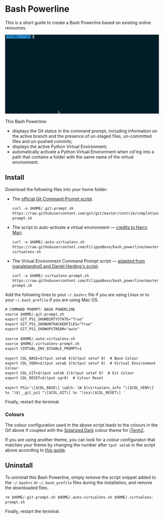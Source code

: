 # Bash Powerline

This is a short guide to create a Bash Powerline based on existing online resources.

![demo](demo.gif)

This Bash Powerline:

- displays the Git status in the command prompt, including information on the active branch and the presence of un-staged files, un-committed files and un-pushed commits;
- displays the active Python Virtual Environment;
- automatically activate a Python Virtual Environment when cd'ing into a path that contains a folder with the same name of the virtual environment.

## Install

Download the following files into your home folder:

- The [official Git Command Prompt script](https://github.com/git/git/blob/master/contrib/completion/git-prompt.sh).

  ```shell
  curl -o $HOME/.git-prompt.sh https://raw.githubusercontent.com/git/git/master/contrib/completion/git-prompt.sh
  ```

- The script to auto-activate a virtual environment — [credits to Harry Marr](https://hmarr.com/2010/jan/19/making-virtualenv-play-nice-with-git/).

  ```shell
  curl -o $HOME/.auto-virtualenv.sh https://raw.githubusercontent.com/FilippoBovo/bash_powerline/master/auto-virtualenv.sh
  ```

- The Virtual Environment Command Prompt script — [adapted from ivanalejandro0 and Daniel Harding's script](https://stackoverflow.com/a/20026992).

  ```shell
  curl -o $HOME/.virtualenv-prompt.sh https://raw.githubusercontent.com/FilippoBovo/bash_powerline/master/virtualenv-prompt.sh
  ```
Add the following lines to your `~/.bashrc` file if you are using Linux or to your `~/.bash_profile` if you are using Mac OS.

```shell
# COMMAND PROMPT: BASH POWERLINE
source $HOME/.git-prompt.sh
export GIT_PS1_SHOWDIRTYSTATE="True"
export GIT_PS1_SHOWUNTRACKEDFILES="True"
export GIT_PS1_SHOWUPSTREAM="auto"

source $HOME/.auto-virtualenv.sh
source $HOME/.virtualenv-prompt.sh
export VIRTUAL_ENV_DISABLE_PROMPT=1

export COL_BASE=$(tput setab 4)$(tput setaf 0)  # Base Colour
export COL_VENV=$(tput setab 3)$(tput setaf 0)  # Virtual Environment Colour
export COL_GIT=$(tput setab 2)$(tput setaf 0)  # Git Colour
export COL_RESET=$(tput sgr0)  # Colour Reset

export PS1='\[$COL_BASE\] \u@\h: \W $(virtualenv_info "\[$COL_VENV\] %s ")$(__git_ps1 "\[$COL_GIT\] %s ")❯❯❯\[$COL_RESET\] '
```

Finally, restart the terminal.

### Colours

The colour configuration used in the above script leads to the colours in the Gif above if coupled with the [Solarized Dark](https://github.com/mbadolato/iTerm2-Color-Schemes#builtin-solarized-dark) colour theme for [iTerm2](https://www.iterm2.com/).

If you are using another theme, you can look for a colour configuraton that matches your theme by changing the number after `tput setab` in the script above according to [this guide](https://linux.101hacks.com/ps1-examples/prompt-color-using-tput/).

## Uninstall

To uninstall this Bash Powerline, simply remove the script snippet added to the `~/.bashrc` or `~/.bash_profile` files during the installation, and remove the downloaded files.

```shell
rm $HOME/.git-prompt.sh $HOME/.auto-virtualenv.sh $HOME/.virtualenv-prompt.sh
```

Finally, restart the terminal.